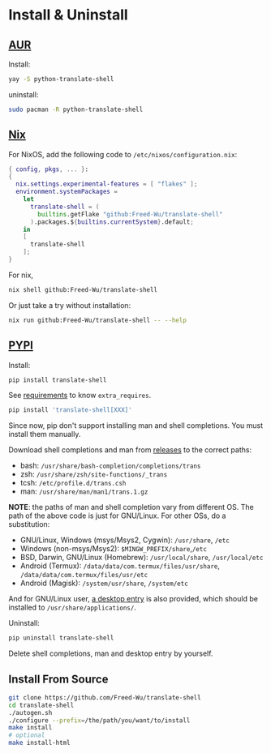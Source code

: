 # Install & Uninstall

## [AUR](https://aur.archlinux.org/packages/python-translate-shell)

Install:

```sh
yay -S python-translate-shell
```

uninstall:

```sh
sudo pacman -R python-translate-shell
```

## [Nix](https://nixos.org)

For NixOS, add the following code to `/etc/nixos/configuration.nix`:

```nix
{ config, pkgs, ... }:
{
  nix.settings.experimental-features = [ "flakes" ];
  environment.systemPackages =
    let
      translate-shell = (
        builtins.getFlake "github:Freed-Wu/translate-shell"
      ).packages.${builtins.currentSystem}.default;
    in
    [
      translate-shell
    ];
}
```

For nix,

```sh
nix shell github:Freed-Wu/translate-shell
```

Or just take a try without installation:

```sh
nix run github:Freed-Wu/translate-shell -- --help
```

## [PYPI](https://pypi.org/project/translate-shell)

Install:

```sh
pip install translate-shell
```

See [requirements](requirements) to know `extra_requires`.

```sh
pip install 'translate-shell[XXX]'
```

Since now, pip don't support installing man and shell completions.
You must install them manually.

Download shell completions and man from
[releases](https://github.com/Freed-Wu/translate-shell/releases) to the correct
paths:

- bash: `/usr/share/bash-completion/completions/trans`
- zsh: `/usr/share/zsh/site-functions/_trans`
- tcsh: `/etc/profile.d/trans.csh`
- man: `/usr/share/man/man1/trans.1.gz`

**NOTE**: the paths of man and shell completion vary from different OS. The path
of the above code is just for GNU/Linux. For other OSs, do a substitution:

- GNU/Linux, Windows (msys/Msys2, Cygwin): `/usr/share`, `/etc`
- Windows (non-msys/Msys2): `$MINGW_PREFIX/share`,`/etc`
- BSD, Darwin, GNU/Linux (Homebrew): `/usr/local/share`, `/usr/local/etc`
- Android (Termux): `/data/data/com.termux/files/usr/share`,
  `/data/data/com.termux/files/usr/etc`
- Android (Magisk): `/system/usr/share`, `/system/etc`

And for GNU/Linux user,
[a desktop entry](https://raw.githubusercontent.com/Freed-Wu/translate-shell/main/assets/desktop/translate-shell.desktop)
is also provided, which should be installed to `/usr/share/applications/`.

Uninstall:

```sh
pip uninstall translate-shell
```

Delete shell completions, man and desktop entry by yourself.

## Install From Source

```sh
git clone https://github.com/Freed-Wu/translate-shell
cd translate-shell
./autogen.sh
./configure --prefix=/the/path/you/want/to/install
make install
# optional
make install-html
```
